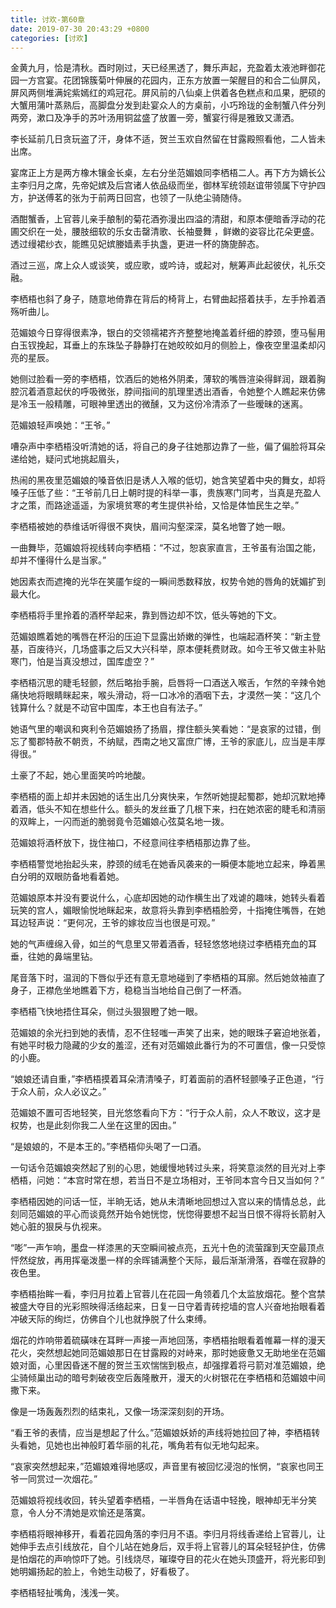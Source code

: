 ```yaml
---
title: 讨欢-第60章
date: 2019-07-30 20:43:29 +0800
categories: [讨欢]
---
```


金黄九月，恰是清秋。酉时刚过，天已经黑透了，舞乐声起，充盈着太液池畔御花园一方宫宴。花团锦簇菊叶伸展的花园内，正东方放置一架醒目的和合二仙屏风，屏风两侧堆满姹紫嫣红的鸡冠花。屏风前的八仙桌上供着各色糕点和瓜果，肥硕的大蟹用蒲叶蒸熟后，高脚盘分发到赴宴众人的方桌前，小巧玲珑的金制蟹八件分列两旁，漱口及净手的苏叶汤用铜盆盛了放置一旁，蟹宴行得是雅致又潇洒。

李长延前几日贪玩盗了汗，身体不适，贺兰玉欢自然留在甘露殿照看他，二人皆未出席。

宴席正上方是两方橡木镶金长桌，左右分坐范媚娘同李栖梧二人。再下方为嫡长公主李归月之席，先帝妃嫔及后宫诸人依品级而坐，御林军统领赵谊带领属下守护四方，护送傅茗的张为于前两日回宫，也领了一队绝尘骑随侍。

酒酣蟹香，上官蓉儿亲手酿制的菊花酒弥漫出四溢的清甜，和原本便暗香浮动的花圃交织在一处，腰肢细软的乐女击罄清歌、长袖曼舞 ，鲜嫩的姿容比花朵更盛。透过缦裙纱衣，能瞧见妃嫔媵嫱素手执盏，更进一杯的旖旎醉态。

酒过三巡，席上众人或谈笑，或应歌，或吟诗，或起对，觥筹声此起彼伏，礼乐交融。

李栖梧也斜了身子，随意地倚靠在背后的椅背上，右臂曲起搭着扶手，左手拎着酒殇听曲儿。

范媚娘今日穿得很素净，银白的交领襦裙齐齐整整地掩盖着纤细的脖颈，堕马髻用白玉钗挽起，耳垂上的东珠坠子静静打在她皎皎如月的侧脸上，像夜空里温柔却闪亮的星辰。

她侧过脸看一旁的李栖梧，饮酒后的她格外阴柔，薄软的嘴唇渲染得鲜润，跟着胸腔沉着酒意起伏的呼吸微张，脖间指间的肌理里透出酒香，令她整个人瞧起来仿佛是冷玉一般精雕，可眼神里透出的微醺，又为这份冷清添了一些暧昧的迷离。

范媚娘轻声唤她：“王爷。”

嘈杂声中李栖梧没听清她的话，将自己的身子往她那边靠了一些，偏了偏脸将耳朵递给她，疑问式地挑起眉头，

热闹的黑夜里范媚娘的嗓音依旧是诱人入喉的低切，她含笑望着中央的舞女，却将嗓子压低了些：“王爷前几日上朝时提的科举一事，贵族寒门同考，当真是充盈人才之策，而路途遥遥，为家境贫寒的考生提供补给，又恰是体恤民生之举。”

李栖梧被她的恭维话听得很不爽快，眉间沟壑深深，莫名地瞥了她一眼。

一曲舞毕，范媚娘将视线转向李栖梧：“不过，恕哀家直言，王爷虽有治国之能，却并不懂得什么是当家。”

她因素衣而遮掩的光华在笑靥乍绽的一瞬间悉数释放，权势令她的唇角的妩媚扩到最大化。

李栖梧将手里拎着的酒杯举起来，靠到唇边却不饮，低头等她的下文。

范媚娘瞧着她的嘴唇在杯沿的压迫下显露出娇嫩的弹性，也端起酒杯笑：“新主登基，百废待兴，几场盛事之后又大兴科举，原本便耗费财政。如今王爷又做主补贴寒门，怕是当真没想过，国库虚空？”

李栖梧沉思的睫毛轻颤，然后略抬手腕，启唇将一口酒送入喉舌，乍然的辛辣令她痛快地将眼睛眯起来，喉头滑动，将一口冰冷的酒咽下去，才漠然一笑：“这几个钱算什么？就是不动官中国库，本王也自有法子。”

她语气里的嘲讽和爽利令范媚娘扬了扬眉，撑住额头笑看她：“是哀家的过错，倒忘了蜀郡特赦不朝贡，不纳赋，西南之地又富庶广博，王爷的家底儿，应当是丰厚得很。”

土豪了不起，她心里面笑吟吟地酸。

李栖梧的面上却并未因她的话生出几分爽快来，乍然听她提起蜀郡，她却沉默地捧着酒，低头不知在想些什么。额头的发丝垂了几根下来，扫在她浓密的睫毛和清丽的双眸上，一闪而逝的脆弱竟令范媚娘心弦莫名地一拨。

范媚娘将酒杯放下，拢住袖口，不经意间往李栖梧那边靠了些。

李栖梧警觉地抬起头来，脖颈的绒毛在她香风袭来的一瞬便本能地立起来，睁着黑白分明的双眼防备地看着她。

范媚娘原本并没有要说什么，心底却因她的动作横生出了戏谑的趣味，她转头看着玩笑的宫人，媚眼愉悦地眯起来，故意将头靠到李栖梧脸旁，十指掩住嘴唇，在她耳边轻声说：“更何况，王爷的嫁妆应当也很是可观。”

她的气声缠绵入骨，如兰的气息里又带着酒香，轻轻悠悠地绕过李栖梧充血的耳垂，往她的鼻端里钻。

尾音落下时，温润的下唇似乎还有意无意地碰到了李栖梧的耳廓。然后她敛袖直了身子，正襟危坐地瞧着下方，稳稳当当地给自己倒了一杯酒。

李栖梧飞快地捂住耳朵，侧过头狠狠瞪了她一眼。

范媚娘的余光扫到她的表情，忍不住轻嗤一声笑了出来，她的眼珠子窘迫地张着，有她平时极力隐藏的少女的羞涩，还有对范媚娘此番行为的不可置信，像一只受惊的小鹿。

“娘娘还请自重，”李栖梧摸着耳朵清清嗓子，盯着面前的酒杯轻颤嗓子正色道，“行于众人前，众人必议之。”

范媚娘不置可否地轻笑，目光悠悠看向下方：“行于众人前，众人不敢议，这才是权势，也是此刻你我二人坐在这里的因由。”

“是娘娘的，不是本王的。”李栖梧仰头喝了一口酒。

一句话令范媚娘突然起了别的心思，她缓慢地转过头来，将笑意淡然的目光对上李栖梧，问她：“本宫时常在想，若当日不是立场相对，王爷同本宫今日又当如何？”

李栖梧因她的问话一怔，半晌无话，她从未清晰地回想过入宫以来的情情总总，此刻同范媚娘的平心而谈竟然开始令她恍惚，恍惚得要想不起当日恨不得将长箭射入她心脏的狠戾与仇视来。

“嘭”一声乍响，墨盘一样漆黑的天空瞬间被点亮，五光十色的流萤蹿到天空最顶点怦然绽放，再用挥毫泼墨一样的余晖铺满整个天际，最后渐渐滑落，吞噬在寂静的夜色里。

李栖梧抬眸一看，李归月拉着上官蓉儿在花园一角领着几个太监放烟花。整个宫禁被盛大夺目的光彩照映得活络起来，日复一日守着青砖挖墙的宫人兴奋地抬眼看着冲破天际的绚烂，仿佛自个儿也就挣脱了什么束缚。

烟花的炸响带着硫磺味在耳畔一声接一声地回荡，李栖梧抬眼看着帷幕一样的漫天花火，突然想起她同范媚娘那日在甘露殿的对峙来，那时她疲惫又无助地坐在范媚娘对面，心里因昏迷不醒的贺兰玉欢惴惴到极点，却强撑着将弓箭对准范媚娘，绝尘骑倾巢出动的暗号刺破夜空后轰隆散开，漫天的火树银花在李栖梧和范媚娘中间撒下来。

像是一场轰轰烈烈的结束礼，又像一场深深刻刻的开场。

“看王爷的表情，应当是想起了什么。”范媚娘妖娇的声线将她拉回了神，李栖梧转头看她，见她也出神般盯着华丽的礼花，嘴角若有似无地勾起来。

“哀家突然想起来，”范媚娘难得地感叹，声音里有被回忆浸泡的怅惘，“哀家也同王爷一同赏过一次烟花。”

范媚娘将视线收回，转头望着李栖梧，一半唇角在话语中轻挽，眼神却无半分笑意，令人分不清她是欢愉还是落寞。

李栖梧将眼神移开，看着花园角落的李归月不语。李归月将线香递给上官蓉儿，让她伸手去点引线放花，自个儿站在她身后，双手将上官蓉儿的耳朵轻轻护住，仿佛是怕烟花的声响惊吓了她。引线烧尽，璀璨夺目的花火在她头顶盛开，将光影印到她明媚扬起的脸上，令她生动极了，好看极了。

李栖梧轻扯嘴角，浅浅一笑。

